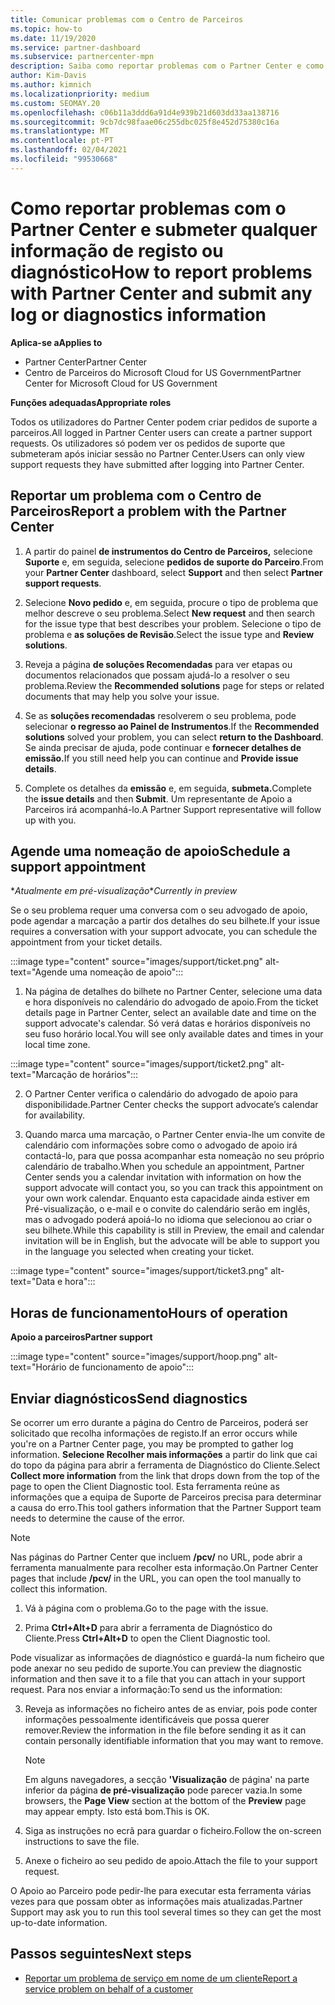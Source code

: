```yaml
---
title: Comunicar problemas com o Centro de Parceiros
ms.topic: how-to
ms.date: 11/19/2020
ms.service: partner-dashboard
ms.subservice: partnercenter-mpn
description: Saiba como reportar problemas com o Partner Center e como recolher informações de diagnóstico para a equipa de Apoio ao Parceiro.
author: Kim-Davis
ms.author: kimnich
ms.localizationpriority: medium
ms.custom: SEOMAY.20
ms.openlocfilehash: c06b11a3ddd6a91d4e939b21d603dd33aa138716
ms.sourcegitcommit: 9cb7dc98faae06c255dbc025f8e452d75380c16a
ms.translationtype: MT
ms.contentlocale: pt-PT
ms.lasthandoff: 02/04/2021
ms.locfileid: "99530668"
---
```

# <a name="how-to-report-problems-with-partner-center-and-submit-any-log-or-diagnostics-information"></a><span data-ttu-id="c5498-103">Como reportar problemas com o Partner Center e submeter qualquer informação de registo ou diagnóstico</span><span class="sxs-lookup"><span data-stu-id="c5498-103">How to report problems with Partner Center and submit any log or diagnostics information</span></span>

<span data-ttu-id="c5498-104">**Aplica-se a**</span><span class="sxs-lookup"><span data-stu-id="c5498-104">**Applies to**</span></span>

- <span data-ttu-id="c5498-105">Partner Center</span><span class="sxs-lookup"><span data-stu-id="c5498-105">Partner Center</span></span>
- <span data-ttu-id="c5498-106">Centro de Parceiros do Microsoft Cloud for US Government</span><span class="sxs-lookup"><span data-stu-id="c5498-106">Partner Center for Microsoft Cloud for US Government</span></span>

<span data-ttu-id="c5498-107">**Funções adequadas**</span><span class="sxs-lookup"><span data-stu-id="c5498-107">**Appropriate roles**</span></span>

<span data-ttu-id="c5498-108">Todos os utilizadores do Partner Center podem criar pedidos de suporte a parceiros.</span><span class="sxs-lookup"><span data-stu-id="c5498-108">All logged in Partner Center users can create a partner support requests.</span></span> <span data-ttu-id="c5498-109">Os utilizadores só podem ver os pedidos de suporte que submeteram após iniciar sessão no Partner Center.</span><span class="sxs-lookup"><span data-stu-id="c5498-109">Users can only view support requests they have submitted after logging into Partner Center.</span></span>

## <a name="report-a-problem-with-the-partner-center"></a><span data-ttu-id="c5498-110">Reportar um problema com o Centro de Parceiros</span><span class="sxs-lookup"><span data-stu-id="c5498-110">Report a problem with the Partner Center</span></span>

1. <span data-ttu-id="c5498-111">A partir do painel **de instrumentos do Centro de Parceiros,** selecione **Suporte** e, em seguida, selecione **pedidos de suporte do Parceiro**.</span><span class="sxs-lookup"><span data-stu-id="c5498-111">From your **Partner Center** dashboard, select **Support** and then select **Partner support requests**.</span></span>

2. <span data-ttu-id="c5498-112">Selecione **Novo pedido** e, em seguida, procure o tipo de problema que melhor descreve o seu problema.</span><span class="sxs-lookup"><span data-stu-id="c5498-112">Select **New request** and then search for the issue type that best describes your problem.</span></span> <span data-ttu-id="c5498-113">Selecione o tipo de problema e **as soluções de Revisão**.</span><span class="sxs-lookup"><span data-stu-id="c5498-113">Select the issue type and **Review solutions**.</span></span>

3. <span data-ttu-id="c5498-114">Reveja a página **de soluções Recomendadas** para ver etapas ou documentos relacionados que possam ajudá-lo a resolver o seu problema.</span><span class="sxs-lookup"><span data-stu-id="c5498-114">Review the **Recommended solutions** page for steps or related documents that may help you solve your issue.</span></span>

4. <span data-ttu-id="c5498-115">Se as **soluções recomendadas** resolverem o seu problema, pode selecionar **o regresso ao Painel de Instrumentos**.</span><span class="sxs-lookup"><span data-stu-id="c5498-115">If the **Recommended solutions** solved your problem, you can select **return to the Dashboard**.</span></span> <span data-ttu-id="c5498-116">Se ainda precisar de ajuda, pode continuar e **fornecer detalhes de emissão.**</span><span class="sxs-lookup"><span data-stu-id="c5498-116">If you still need help you can continue and **Provide issue details**.</span></span>

5. <span data-ttu-id="c5498-117">Complete os detalhes da **emissão** e, em seguida, **submeta.**</span><span class="sxs-lookup"><span data-stu-id="c5498-117">Complete the **issue details** and then **Submit**.</span></span> <span data-ttu-id="c5498-118">Um representante de Apoio a Parceiros irá acompanhá-lo.</span><span class="sxs-lookup"><span data-stu-id="c5498-118">A Partner Support representative will follow up with you.</span></span>

## <a name="schedule-a-support-appointment"></a><span data-ttu-id="c5498-119">Agende uma nomeação de apoio</span><span class="sxs-lookup"><span data-stu-id="c5498-119">Schedule a support appointment</span></span> 

<span data-ttu-id="c5498-120">\**Atualmente em pré-visualização*</span><span class="sxs-lookup"><span data-stu-id="c5498-120">\**Currently in preview*</span></span>

<span data-ttu-id="c5498-121">Se o seu problema requer uma conversa com o seu advogado de apoio, pode agendar a marcação a partir dos detalhes do seu bilhete.</span><span class="sxs-lookup"><span data-stu-id="c5498-121">If your issue requires a conversation with your support advocate, you can schedule the appointment from your ticket details.</span></span>

:::image type="content" source="images/support/ticket.png" alt-text="Agende uma nomeação de apoio":::

1.  <span data-ttu-id="c5498-123">Na página de detalhes do bilhete no Partner Center, selecione uma data e hora disponíveis no calendário do advogado de apoio.</span><span class="sxs-lookup"><span data-stu-id="c5498-123">From the ticket details page in Partner Center, select an available date and time on the support advocate's calendar.</span></span> <span data-ttu-id="c5498-124">Só verá datas e horários disponíveis no seu fuso horário local.</span><span class="sxs-lookup"><span data-stu-id="c5498-124">You will see only available dates and times in your local time zone.</span></span>

:::image type="content" source="images/support/ticket2.png" alt-text="Marcação de horários":::

2. <span data-ttu-id="c5498-126">O Partner Center verifica o calendário do advogado de apoio para disponibilidade.</span><span class="sxs-lookup"><span data-stu-id="c5498-126">Partner Center checks the support advocate’s  calendar for availability.</span></span>

1. <span data-ttu-id="c5498-127">Quando marca uma marcação, o Partner Center envia-lhe um convite de calendário com informações sobre como o advogado de apoio irá contactá-lo, para que possa acompanhar esta nomeação no seu próprio calendário de trabalho.</span><span class="sxs-lookup"><span data-stu-id="c5498-127">When you schedule an appointment, Partner Center sends you a calendar invitation with information on how the support advocate will contact you, so you can track this appointment on your own work calendar.</span></span>  <span data-ttu-id="c5498-128">Enquanto esta capacidade ainda estiver em Pré-visualização, o e-mail e o convite do calendário serão em inglês, mas o advogado poderá apoiá-lo no idioma que selecionou ao criar o seu bilhete.</span><span class="sxs-lookup"><span data-stu-id="c5498-128">While this capability is still in Preview, the email and calendar invitation will be in English, but the advocate will be able to support you in the language you selected when creating your ticket.</span></span>

:::image type="content" source="images/support/ticket3.png" alt-text="Data e hora":::

## <a name="hours-of-operation"></a><span data-ttu-id="c5498-130">Horas de funcionamento</span><span class="sxs-lookup"><span data-stu-id="c5498-130">Hours of operation</span></span>

<span data-ttu-id="c5498-131">**Apoio a parceiros**</span><span class="sxs-lookup"><span data-stu-id="c5498-131">**Partner support**</span></span>

:::image type="content" source="images/support/hoop.png" alt-text="Horário de funcionamento de apoio":::

## <a name="send-diagnostics"></a><span data-ttu-id="c5498-133">Enviar diagnósticos</span><span class="sxs-lookup"><span data-stu-id="c5498-133">Send diagnostics</span></span>

<span data-ttu-id="c5498-134">Se ocorrer um erro durante a página do Centro de Parceiros, poderá ser solicitado que recolha informações de registo.</span><span class="sxs-lookup"><span data-stu-id="c5498-134">If an error occurs while you're on a Partner Center page, you may be prompted to gather log information.</span></span> <span data-ttu-id="c5498-135">**Selecione Recolher mais informações** a partir do link que cai do topo da página para abrir a ferramenta de Diagnóstico do Cliente.</span><span class="sxs-lookup"><span data-stu-id="c5498-135">Select **Collect more information** from the link that drops down from the top of the page to open the Client Diagnostic tool.</span></span> <span data-ttu-id="c5498-136">Esta ferramenta reúne as informações que a equipa de Suporte de Parceiros precisa para determinar a causa do erro.</span><span class="sxs-lookup"><span data-stu-id="c5498-136">This tool gathers information that the Partner Support team needs to determine the cause of the error.</span></span> 

>[!NOTE]
><span data-ttu-id="c5498-137">Nas páginas do Partner Center que incluem **/pcv/** no URL, pode abrir a ferramenta manualmente para recolher esta informação.</span><span class="sxs-lookup"><span data-stu-id="c5498-137">On Partner Center pages that include **/pcv/** in the URL, you can open the tool manually to collect this information.</span></span>

1. <span data-ttu-id="c5498-138">Vá à página com o problema.</span><span class="sxs-lookup"><span data-stu-id="c5498-138">Go to the page with the issue.</span></span>

2. <span data-ttu-id="c5498-139">Prima **Ctrl+Alt+D** para abrir a ferramenta de Diagnóstico do Cliente.</span><span class="sxs-lookup"><span data-stu-id="c5498-139">Press **Ctrl+Alt+D** to open the Client Diagnostic tool.</span></span>

<span data-ttu-id="c5498-140">Pode visualizar as informações de diagnóstico e guardá-la num ficheiro que pode anexar no seu pedido de suporte.</span><span class="sxs-lookup"><span data-stu-id="c5498-140">You can preview the diagnostic information and then save it to a file that you can attach in your support request.</span></span> <span data-ttu-id="c5498-141">Para nos enviar a informação:</span><span class="sxs-lookup"><span data-stu-id="c5498-141">To send us the information:</span></span>

3. <span data-ttu-id="c5498-142">Reveja as informações no ficheiro antes de as enviar, pois pode conter informações pessoalmente identificáveis que possa querer remover.</span><span class="sxs-lookup"><span data-stu-id="c5498-142">Review the information in the file before sending it as it can contain personally identifiable information that you may want to remove.</span></span>

    >[!NOTE]
    ><span data-ttu-id="c5498-143">Em alguns navegadores, a secção **'Visualização** de página' na parte inferior da página **de pré-visualização** pode parecer vazia.</span><span class="sxs-lookup"><span data-stu-id="c5498-143">In some browsers, the **Page View** section at the bottom of the **Preview** page may appear empty.</span></span> <span data-ttu-id="c5498-144">Isto está bom.</span><span class="sxs-lookup"><span data-stu-id="c5498-144">This is OK.</span></span>

4. <span data-ttu-id="c5498-145">Siga as instruções no ecrã para guardar o ficheiro.</span><span class="sxs-lookup"><span data-stu-id="c5498-145">Follow the on-screen instructions to save the file.</span></span>

5. <span data-ttu-id="c5498-146">Anexe o ficheiro ao seu pedido de apoio.</span><span class="sxs-lookup"><span data-stu-id="c5498-146">Attach the file to your support request.</span></span>

<span data-ttu-id="c5498-147">O Apoio ao Parceiro pode pedir-lhe para executar esta ferramenta várias vezes para que possam obter as informações mais atualizadas.</span><span class="sxs-lookup"><span data-stu-id="c5498-147">Partner Support may ask you to run this tool several times so they can get the most up-to-date information.</span></span>

## <a name="next-steps"></a><span data-ttu-id="c5498-148">Passos seguintes</span><span class="sxs-lookup"><span data-stu-id="c5498-148">Next steps</span></span>

- [<span data-ttu-id="c5498-149">Reportar um problema de serviço em nome de um cliente</span><span class="sxs-lookup"><span data-stu-id="c5498-149">Report a service problem on behalf of a customer</span></span>](report-problems-on-behalf-of-a-customer.md)
